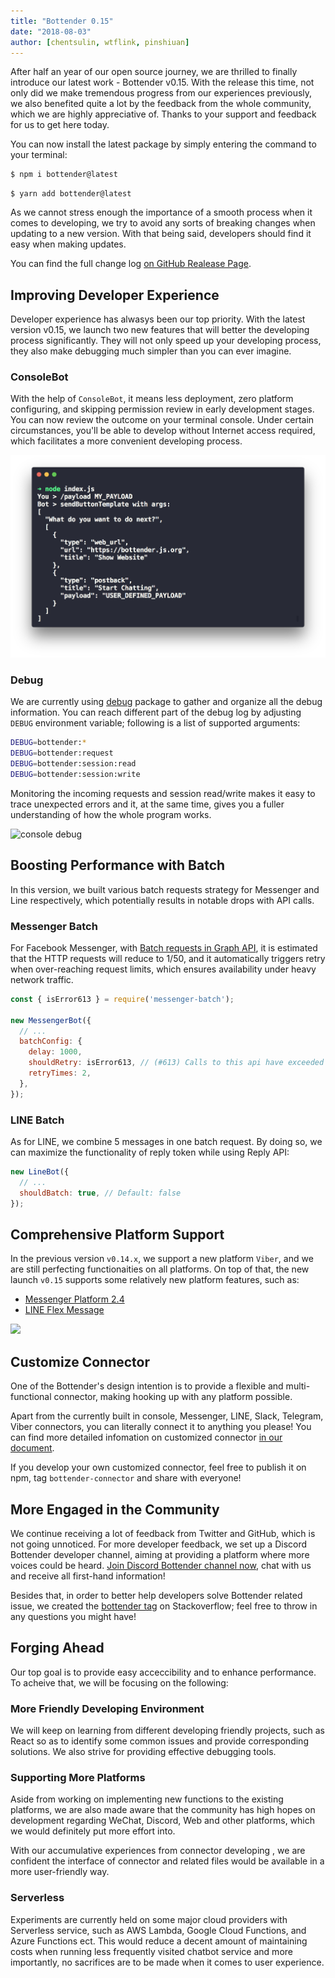 ```yaml
---
title: "Bottender 0.15"
date: "2018-08-03"
author: [chentsulin, wtflink, pinshiuan]
---
```


After half an year of our open source journey, we are thrilled to finally introduce our latest work - Bottender v0.15. With the release this time, not only did we make tremendous progress from our experiences previously, we also benefited quite a lot by the feedback from the whole community, which we are highly appreciative of. Thanks to your support and feedback for us to get here today.

You can now install the latest package by simply entering the command to your terminal:

```sh
$ npm i bottender@latest
```

```
$ yarn add bottender@latest
```

As we cannot stress enough the importance of a smooth process when it comes to developing, we try to avoid any sorts of breaking changes when updating to a new version. With that being said, developers should find it easy when making updates.

You can find the full change log [on GitHub Realease Page](https://github.com/Yoctol/bottender/releases/tag/v0.15.0).

## Improving Developer Experience

Developer experience has alwasys been our top priority. With the latest version v0.15, we launch two new features that will better the developing process significantly. They will not only speed up your developing process, they also make debugging much simpler than you can ever imagine.

### ConsoleBot

With the help of `ConsoleBot`, it means less deployment, zero platform configuring, and skipping permission review in early development stages. You can now review the outcome on your terminal console. Under certain circumstances, you'll be able to develop without Internet access required, which facilitates a more convenient developing process.

![console bot](../images/blog/2018-08-03/console-bot.png)

### Debug

We are currently using [debug](https://github.com/visionmedia/debug) package to gather and organize all the debug information. You can reach different part of the debug log by adjusting `DEBUG` environment variable; following is a list of supported arguments:

```sh
DEBUG=bottender:*
DEBUG=bottender:request
DEBUG=bottender:session:read
DEBUG=bottender:session:write
```

Monitoring the incoming requests and session read/write makes it easy to trace unexpected errors and it, at the same time, gives you a fuller understanding of how the whole program works.

![console debug](../images/blog/2018-08-03/console-debug.jpg)

## Boosting Performance with Batch

In this version, we built various batch requests strategy for Messenger and Line respectively, which potentially results in notable drops with API calls.

### Messenger Batch

For Facebook Messenger, with [Batch requests in Graph API](https://developers.facebook.com/docs/graph-api/making-multiple-requests/), it is estimated that the HTTP requests will reduce to 1/50, and it automatically triggers retry when over-reaching request limits, which ensures availability under heavy network traffic.

```js
const { isError613 } = require('messenger-batch');

new MessengerBot({
  // ...
  batchConfig: {
    delay: 1000,
    shouldRetry: isError613, // (#613) Calls to this api have exceeded the rate limit.
    retryTimes: 2,
  },
});
```

### LINE Batch

As for LINE, we combine 5 messages in one batch request. By doing so, we can maximize the functionality of reply token while using Reply API:

```js
new LineBot({
  // ...
  shouldBatch: true, // Default: false
});
```

## Comprehensive Platform Support

In the previous version `v0.14.x`, we support a new platform `Viber`, and we are still perfecting functionaities on all platforms. On top of that, the new launch `v0.15` supports some relatively new platform features, such as:

- [Messenger Platform 2.4](https://blog.messengerdevelopers.com/announcing-messenger-platform-v2-4-8a8ecd5f0f04)
- [LINE Flex Message](https://developers.line.me/en/docs/messaging-api/using-flex-messages/)

![](https://i.imgur.com/VtWnPud.png)

## Customize Connector

One of the Bottender's design intention is to provide a flexible and multi-functional connector, making hooking up with any platform possible.

Apart from the currently built in console, Messenger, LINE, Slack, Telegram, Viber connectors, you can literally connect it to anything you please! You can find more detailed infomation on customized connector [in our document](https://bottender.js.org/docs/Guides-CustomConnector).

If you develop your own customized connector, feel free to publish it on npm, tag `bottender-connector` and share with everyone!

## More Engaged in the Community

We continue receiving a lot of feedback from Twitter and GitHub, which is not going unnoticed. For more developer feedback, we set up a Discord Bottender developer channel, aiming at providing a platform where more voices could be heard. [Join Discord Bottender channel now](https://discordapp.com/invite/unmFzmR), chat with us and receive all first-hand information!

Besides that, in order to better help developers solve Bottender related issue, we created the [bottender tag](https://stackoverflow.com/questions/tagged/bottender) on Stackoverflow; feel free to throw in any questions you might have!

## Forging Ahead

Our top goal is to provide easy acceccibility and to enhance performance. To acheive that, we will be focusing on the following:

### More Friendly Developing Environment

We will keep on learning from different developing friendly projects, such as React so as to identify some common issues and provide corresponding solutions. We also strive for providing effective debugging tools.

### Supporting More Platforms

Aside from working on implementing new functions to the existing platforms, we are also made aware that the community has high hopes on development regarding WeChat, Discord, Web and other platforms, which we would definitely put more effort into.

With our accumulative experiences from connector developing , we are confident the interface of connector and related files would be available in a more user-friendly way.

### Serverless

Experiments are currently held on some major cloud providers with Serverless service, such as AWS Lambda, Google Cloud Functions, and Azure Functions ect. This would reduce a decent amount of maintaining costs when running less frequently visited chatbot service and more importantly, no sacrifices are to be made when it comes to user experience.
